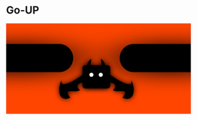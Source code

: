 # Go-UP

![alt text](https://github.com/wkmiecik/Go-UP/blob/main/Assets/Sprites/ShipIcons/promoGraphics.png?raw=true)
